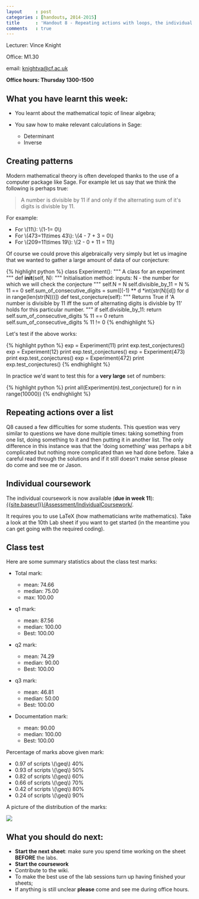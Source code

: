 ```yaml
---
layout     : post
categories : [handouts, 2014-2015]
title      : 'Handout 8 - Repeating actions with loops, the individual coursework and Class test feedback.'
comments   : true
---
```

Lecturer: Vince Knight

Office: M1.30

email: knightva@cf.ac.uk

**Office hours: Thursday 1300-1500**

## What you have learnt this week:

- You learnt about the mathematical topic of linear algebra;
- You saw how to make relevant calculations in Sage:

    - Determinant
    - Inverse

## Creating patterns

Modern mathematical theory is often developed thanks to the use of a computer package like Sage.
For example let us say that we think the following is perhaps true:

> A number is divisible by 11 if and only if the alternating sum of it's digits is divisble by 11.

For example:

- For \\(11\\): \\(1-1= 0\\)
- For \\(473=11\times 43\\): \\(4 - 7 + 3 = 0\\)
- For \\(209=11\times 19\\): \\(2 - 0 + 11 = 11\\)

Of course we could prove this algebraically very simply but let us imagine that we wanted to gather a large amount of data of our conjecture:

{% highlight python %}
class Experiment():
    """
    A class for an experiment
    """
    def __init__(self, N):
        """
        Initialisation method:
            inputs: N - the number for which we will check the conjecture
        """
        self.N = N
        self.divisible_by_11 = N % 11 == 0
        self.sum_of_consecutive_digits = sum([(-1) ** d *int(str(N)[d]) for d in range(len(str(N)))])
    def test_conjecture(self):
        """
        Returns True if 'A number is divisible by 11 iff the sum of alternating digits is divisble by 11' holds for this particular number.
        """
        if self.divisible_by_11:
            return self.sum_of_consecutive_digits % 11 == 0
        return self.sum_of_consecutive_digits % 11 != 0
{% endhighlight %}

Let's test if the above works:

{% highlight python %}
exp = Experiment(11)
print exp.test_conjectures()
exp = Experiment(12)
print exp.test_conjectures()
exp = Experiment(473)
print exp.test_conjectures()
exp = Experiment(472)
print exp.test_conjectures()
{% endhighlight %}

In practice we'd want to test this for a **very large** set of numbers:

{% highlight python %}
print all(Experiment(n).test_conjecture() for n in range(10000))
{% endhighlight %}

## Repeating actions over a list

Q8 caused a few difficulties for some students.
This question was very similar to questions we have done multiple times: taking something from one list, doing something to it and then putting it in another list.
The only difference in this instance was that the 'doing something' was perhaps a bit complicated but nothing more complicated than we had done before.
Take a careful read through the solutions and if it still doesn't make sense please do come and see me or Jason.

## Individual coursework

The individual coursework is now available (**due in week 11**): [{{site.baseurl}}/Assessment/IndividualCoursework/]({{site.baseurl}}/Assessment/IndividualCoursework/).

It requires you to use LaTeX (how mathematicians write mathematics). Take a look at the 10th Lab sheet if you want to get started (in the meantime you can get going with the required coding).

## Class test

Here are some summary statistics about the class test marks:

- Total mark:

    - mean: 74.66
    - median: 75.00
    - max: 100.00

- q1 mark:

    - mean: 87.56
    - median: 100.00
    - Best: 100.00

- q2 mark:

    - mean: 74.29
    - median: 90.00
    - Best: 100.00

- q3 mark:

    - mean: 46.81
    - median: 50.00
    - Best: 100.00

- Documentation mark:

    - mean: 90.00
    - median: 100.00
    - Best: 100.00

Percentage of marks above given mark:

- 0.97 of scripts \\(\geq\\) 40%
- 0.93 of scripts \\(\geq\\) 50%
- 0.82 of scripts \\(\geq\\) 60%
- 0.66 of scripts \\(\geq\\) 70%
- 0.42 of scripts \\(\geq\\) 80%
- 0.24 of scripts \\(\geq\\) 90%

A picture of the distribution of the marks:

![]({{site.baseurl}}/Handouts/2014-2015/Images/classtestmarkdistribution-2014-2015.svg)

## What you should do next:

- **Start the next sheet**: make sure you spend time working on the sheet **BEFORE** the labs.
- **Start the coursework**
- Contribute to the wiki.
- To make the best use of the lab sessions turn up having finished your sheets;
- If anything is still unclear **please** come and see me during office hours.
